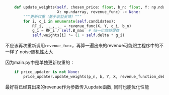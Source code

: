 ```py
    def update_weights(self, chosen_price: float, b_n: float, Y: np.ndarray, 
                       X: np.ndarray, revenue_func) -> None:
        """更新权重（基于收益反馈）"""
        for i, c_i in enumerate(self.candidates):
            RF_i, _,_,_,_ = revenue_func(X, Y, c_i, b_n)
            g_i = RF_i / self.B_max  # 归一化收益增益
            self.weights[i] *= (1 + self.delta * g_i)
```
不应该再次重新调用`revenue_func`，再算一遍出来的revenue可能跟主程序中的不一样了 noise随机性太大


因为main.py中是单独更新权重的：
```py
    if price_updater is not None:
        price_updater.update_weights(p_n, b, Y, X, revenue_function_debug)

```
最好将已经算出来的revenue作为参数传入update函数, 同时也能优化性能